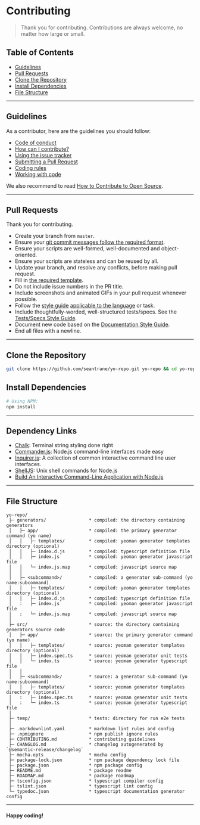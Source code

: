 # Contributing

> Thank you for contributing. Contributions are always welcome, no matter how large or small.

## Table of Contents

- [Guidelines](#guidelines)
- [Pull Requests](#pull-requests)
- [Clone the Repository](#clone-repo)
- [Install Dependencies](#install-dependencies)
- [File Structure](#file-structure)

---

## Guidelines <a id="guidelines"></a>

As a contributor, here are the guidelines you should follow:

- [Code of conduct](https://github.com/seantrane/engineering/blob/master/CODE_OF_CONDUCT.md)
- [How can I contribute?](https://github.com/seantrane/engineering/blob/master/CONTRIBUTING.md#how-can-i-contribute)
- [Using the issue tracker](https://github.com/seantrane/engineering/blob/master/CONTRIBUTING.md#using-the-issue-tracker)
- [Submitting a Pull Request](https://github.com/seantrane/engineering/blob/master/CONTRIBUTING.md#submitting-a-pull-request)
- [Coding rules](https://github.com/seantrane/engineering/blob/master/CONTRIBUTING.md#coding-rules)
- [Working with code](https://github.com/seantrane/engineering/blob/master/CONTRIBUTING.md#working-with-code)

We also recommend to read [How to Contribute to Open Source](https://opensource.guide/how-to-contribute).

---

## Pull Requests <a id="pull-requests"></a>

Thank you for contributing.

- Create your branch from `master`.
- Ensure your [git commit messages follow the required format](https://github.com/seantrane/engineering/blob/master/STYLE_GUIDES.md#git-commit-messages).
- Ensure your scripts are well-formed, well-documented and object-oriented.
- Ensure your scripts are stateless and can be reused by all.
- Update your branch, and resolve any conflicts, before making pull request.
- Fill in [the required template](https://github.com/seantrane/engineering/blob/master/PULL_REQUEST_TEMPLATE.md).
- Do not include issue numbers in the PR title.
- Include screenshots and animated GIFs in your pull request whenever possible.
- Follow the [style guide](https://github.com/seantrane/engineering/blob/master/STYLE_GUIDES.md) [applicable to the language](https://github.com/seantrane/engineering/blob/master/STYLE_GUIDES.md#languages) or task.
- Include thoughtfully-worded, well-structured tests/specs. See the [Tests/Specs Style Guide](https://github.com/seantrane/engineering/blob/master/STYLE_GUIDES.md#tests).
- Document new code based on the [Documentation Style Guide](https://github.com/seantrane/engineering/blob/master/STYLE_GUIDES.md#documentation).
- End all files with a newline.

---

## Clone the Repository <a id="clone-repo"></a>

```bash
git clone https://github.com/seantrane/yo-repo.git yo-repo && cd yo-repo
```

## Install Dependencies <a id="install-dependencies"></a>

```bash
# Using NPM:
npm install
```

---

## Dependency Links <a id="dependency-links"></a>

- [Chalk](https://github.com/chalk/chalk): Terminal string styling done right
- [Commander.js](https://github.com/tj/commander.js): Node.js command-line interfaces made easy
- [Inquirer.js](https://github.com/SBoudrias/Inquirer.js): A collection of common interactive command line user interfaces.
- [ShellJS](https://github.com/shelljs/shelljs): Unix shell commands for Node.js
- [Build An Interactive Command-Line Application with Node.js](https://scotch.io/tutorials/build-an-interactive-command-line-application-with-nodejs)

---

## File Structure <a id="file-structure"></a>

```text
yo-repo/
 ├─ generators/                * compiled: the directory containing generators
 │   ├─ app/                   * compiled: the primary generator command (yo name)
 │   │   ├─ templates/         * compiled: yeoman generator templates directory (optional)
 │   │   ├─ index.d.js         * compiled: typescript definition file
 │   │   ├─ index.js           * compiled: yeoman generator javascript file
 │   │   └─ index.js.map       * compiled: javascript source map
 │   │
 │   ├─ <subcommand>/          * compiled: a generator sub-command (yo name:subcommand)
 │   │   ├─ templates/         * compiled: yeoman generator templates directory (optional)
 │   │   ├─ index.d.js         * compiled: typescript definition file
 │   :   ├─ index.js           * compiled: yeoman generator javascript file
 │   :   └─ index.js.map       * compiled: javascript source map
 │
 ├─ src/                       * source: the directory containing generators source code
 │   ├─ app/                   * source: the primary generator command (yo name)
 │   │   ├─ templates/         * source: yeoman generator templates directory (optional)
 │   │   ├─ index.spec.ts      * source: yeoman generator unit tests
 │   │   └─ index.ts           * source: yeoman generator typescript file
 │   │
 │   ├─ <subcommand>/          * source: a generator sub-command (yo name:subcommand)
 │   │   ├─ templates/         * source: yeoman generator templates directory (optional)
 │   :   ├─ index.spec.ts      * source: yeoman generator unit tests
 │   :   └─ index.ts           * source: yeoman generator typescript file
 │
 ├─ temp/                      * tests: directory for run e2e tests
 │
 ├─ .markdownlint.yaml         * markdown lint rules and config
 ├─ .npmignore                 * npm publish ignore rules
 ├─ CONTRIBUTING.md            * contributing guidelines
 ├─ CHANGLOG.md                * changelog autogenerated by `@semantic-release/changelog`
 ├─ mocha.opts                 * mocha config
 ├─ package-lock.json          * npm package dependency lock file
 ├─ package.json               * npm package config
 ├─ README.md                  * package readme
 ├─ ROADMAP.md                 * package roadmap
 ├─ tsconfig.json              * typescript compiler config
 ├─ tslint.json                * typescript lint config
 └─ typedoc.json               * typescript documentation generator config
```

---

#### Happy coding!
